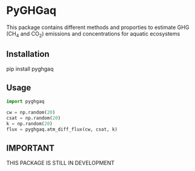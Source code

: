 # PyGHGaq 

This package contains different methods and proporties to estimate GHG (CH$_4$ and CO$_2$) emissions and concentrations for aquatic ecosystems

## Installation
pip install pyghgaq

## Usage

```python
import pyghgaq

cw = np.random(20)
csat = np.random(20)
k = np.random(20)
flux = pyghgaq.atm_diff_flux(cw, csat, k)
```

## IMPORTANT
THIS PACKAGE IS STILL IN DEVELOPMENT
